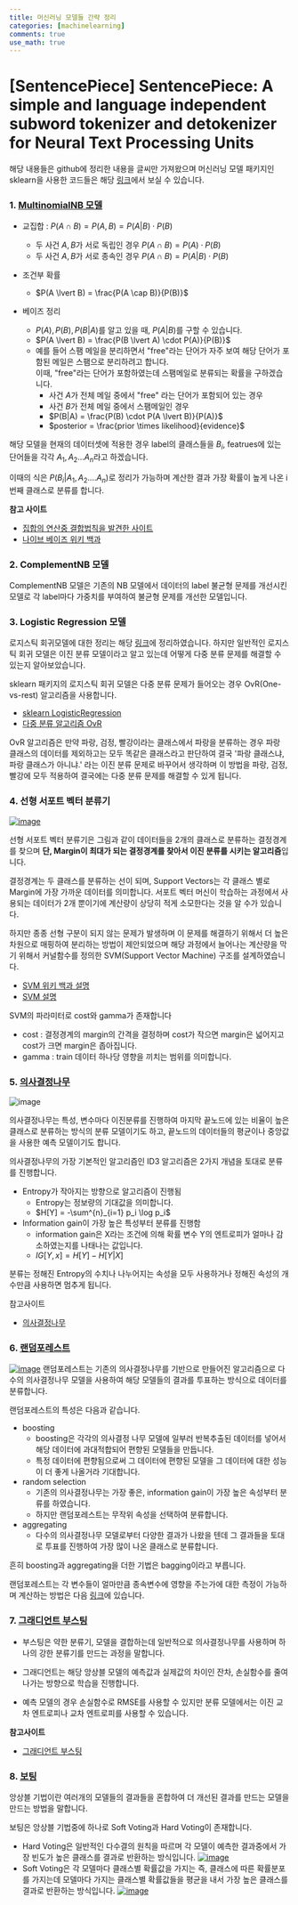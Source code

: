 ```yaml
---
title: 머신러닝 모델들 간략 정리
categories: [machinelearning]
comments: true
use_math: true
---
```




# [SentencePiece] SentencePiece: A simple and language independent subword tokenizer and detokenizer for Neural Text Processing Units



해당 내용들은 github에 정리한 내용을 글씨만 가져왔으며 머신러닝 모델 패키지인 sklearn을 사용한 코드들은 해당 [링크](https://github.com/sda96/Going_Deeper_Project/blob/main/04_New_multiclassification/02_Going_Deeper_Project_5000.ipynb)에서 보실 수 있습니다.



### 1. [MultinomialNB 모델](https://www.youtube.com/watch?v=3JWLIV3NaoQ)

- 교집합 : $P(A \cap B) = P(A , B) = P(A \lvert B) \cdot P(B)$  
    - 두 사건 $A, B$가 서로 독립인 경우 $P(A \cap B) = P(A)\cdot P(B)$ 
    - 두 사건 $A, B$가 서로 종속인 경우 $P(A \cap B) = P(A \lvert B) \cdot P(B)$

- 조건부 확률
    - $P(A \lvert B) = \frac{P(A \cap B)}{P(B)}$  
- 베이즈 정리
    - $P(A), P(B), P(B \lvert A)$를 알고 있을 때, $P(A \lvert B)$를 구할 수 있습니다.
    - $P(A \lvert B) = \frac{P(B \lvert A) \cdot P(A)}{P(B)}$
    - 예를 들어 스팸 메일을 분리하면서 "free"라는 단어가 자주 보여 해당 단어가 포함된 메일은 스팸으로 분리하려고 합니다.  
      이때, "free"라는 단어가 포함하였는데 스팸메일로 분류되는 확률을 구하겠습니다.
        - 사건 $A$가 전체 메일 중에서 "free" 라는 단어가 포함되어 있는 경우
        - 사건 $B$가 전체 메일 중에서 스팸메일인 경우  
        - $P(B|A) = \frac{P(B) \cdot P(A \lvert B)}{P(A)}$
        - $posterior = \frac{prior \times likelihood}{evidence}$

해당 모델을 현재의 데이터셋에 적용한 경우 label의 클래스들을 $B_i$, featrues에 있는 단어들을 각각 $A_1, A_2 ... A_n$라고 하겠습니다.

이때의 식은 $P(B_i \lvert A_1, A_2 .... A_n)$로 정리가 가능하며 계산한 결과 가장 확률이 높게 나온 i번째 클래스로 분류를 합니다.

**참고 사이트**

- [집합의 연산중 결합법칙을 발견한 사이트](https://deep-learning-study.tistory.com/419)  
- [나이브 베이즈 위키 백과](https://ko.wikipedia.org/wiki/%EB%82%98%EC%9D%B4%EB%B8%8C_%EB%B2%A0%EC%9D%B4%EC%A6%88_%EB%B6%84%EB%A5%98)



### 2. ComplementNB 모델

ComplementNB 모델은 기존의 NB 모델에서 데이터의 label 불균형 문제를 개선시킨 모델로 각 label마다 가중치를 부여하여 불균형 문제를 개선한 모델입니다.



### 3. Logistic Regression 모델

로지스틱 회귀모델에 대한 정리는 해당 [링크](https://sda96.github.io/2021-10/classification_problem)에 정리하였습니다. 하지만 일반적인 로지스틱 회귀 모델은 이진 분류 모델이라고 알고 있는데 어떻게 다중 분류 문제를 해결할 수 있는지 알아보았습니다.

sklearn 패키지의 로지스틱 회귀 모델은 다중 분류 문제가 들어오는 경우 OvR(One-vs-rest) 알고리즘을 사용합니다.
- [sklearn LogisticRegression](https://scikit-learn.org/stable/modules/generated/sklearn.linear_model.LogisticRegression.html)  
- [다중 분류 알고리즘 OvR](https://brunch.co.kr/@linecard/482)

OvR 알고리즘은 만약 파랑, 검정, 빨강이라는 클래스에서 파랑을 분류하는 경우 파랑 클래스의 데이터를 제외하고는 모두 똑같은 클래스라고 판단하여 결국 '파랑 클래스냐, 파랑 클래스가 아니냐.' 라는 이진 분류 문제로 바꾸어서 생각하며 이 방법을 파랑, 검정, 빨강에 모두 적용하여 결국에는 다중 분류 문제를 해결할 수 있게 됩니다.



### 4. 선형 서포트 벡터 분류기

[![image](https://user-images.githubusercontent.com/51338268/146365205-69972aa6-98d5-45f3-95d4-a00cbe313ab4.png)](https://m.blog.naver.com/PostView.naver?isHttpsRedirect=true&blogId=gdpresent&logNo=221717231990)


선형 서포트 벡터 분류기은 그림과 같이 데이터들을 2개의 클래스로 분류하는 결정경계를 찾으며 **단, Margin이 최대가 되는 결정경계를 찾아서 이진 분류를 시키는 알고리즘**입니다.

결정경계는 두 클래스를 분류하는 선이 되며, Support Vectors는 각 클래스 별로 Margin에 가장 가까운 데이터를 의미합니다. 서포트 벡터 머신이 학습하는 과정에서 사용되는 데이터가 2개 뿐이기에 계산량이 상당히 적게 소모한다는 것을 알 수가 있습니다.

하지만 종종 선형 구분이 되지 않는 문제가 발생하며 이 문제를 해결하기 위해서 더 높은 차원으로 매핑하여 분리하는 방법이 제안되었으며 해당 과정에서 늘어나는 계산량을 막기 위해서 커널함수를 정의한 SVM(Support Vector Machine) 구조를 설계하였습니다.
- [SVM 위키 백과 설명](https://ko.wikipedia.org/wiki/%EC%84%9C%ED%8F%AC%ED%8A%B8_%EB%B2%A1%ED%84%B0_%EB%A8%B8%EC%8B%A0)
- [SVM 설명](https://blog.naver.com/tjdudwo93/221051481147)

SVM의 파라미터로 cost와 gamma가 존재합니다
- cost : 결정경계의 margin의 간격을 결정하며 cost가 작으면 margin은 넓어지고 cost가 크면 margin은 좁아집니다.
- gamma : train 데이터 하나당 영향을 끼치는 범위를 의미합니다.



### 5. [의사결정나무](https://www.youtube.com/watch?v=n0p0120Gxqk)

![image](https://user-images.githubusercontent.com/51338268/146504553-907c454d-ff00-404d-83c8-e6a5cf8439fd.png)


의사결정나무는 특성, 변수마다 이진분류를 진행하여 마지막 끝노드에 있는 비율이 높은 클래스로 분류하는 방식의 분류 모델이기도 하고, 끝노드의 데이터들의 평균이나 중앙값을 사용한 예측 모델이기도 합니다.

의사결정나무의 가장 기본적인 알고리즘인 ID3 알고리즘은 2가지 개념을 토대로 분류를 진행합니다.
- Entropy가 작아지는 방향으로 알고리즘이 진행됨
    - Entropy는 정보량의 기대값을 의미합니다.
    - $H[Y] = -\sum^{n}_{i=1} p_i \log p_i$
- Information gain이 가장 높은 특성부터 분류를 진행함
    - information gain은 X라는 조건에 의해 확률 변수 Y의 엔트로피가 얼마나 감소하였는지를 나태나는 값입니다.
    - $IG[Y, x] = H[Y] - H[Y \lvert X]$

분류는 정해진 Entropy의 수치나 나누어지는 속성을 모두 사용하거나 정해진 속성의 개수만큼 사용하면 멈추게 됩니다.

참고사이트
- [의사결정나무](https://datascienceschool.net/03%20machine%20learning/12.01%20%EC%9D%98%EC%82%AC%EA%B2%B0%EC%A0%95%EB%82%98%EB%AC%B4.html)



### 6. [랜덤포레스트](https://www.youtube.com/watch?v=nZB37IBCiSA)

[![image](https://user-images.githubusercontent.com/51338268/146507957-8be96281-3b09-4f0e-9563-2ec66261948f.png)](https://www.tibco.com/reference-center/what-is-a-random-forest)
랜덤포레스트는 기존의 의사결정나무를 기반으로 만들어진 알고리즘으로 다수의 의사결정나무 모델을 사용하여 해당 모델들의 결과를 투표하는 방식으로 데이터를 분류합니다.

랜덤포레스트의 특성은 다음과 같습니다.
- boosting
    - boosting은 각각의 의사결정 나무 모델에 일부러 반복추출된 데이터를 넣어서 해당 데이터에 과대적합되어 편향된 모델들을 만듭니다.
    - 특정 데이터에 편향됨으로써 그 데이터에 편향된 모델을 그 데이터에 대한 성능이 더 좋게 나올거라 기대합니다.
- random selection
    - 기존의 의사결정나무는 가장 좋은, information gain이 가장 높은 속성부터 분류를 하였습니다.
    - 하지만 랜덤포레스트는 무작위 속성을 선택하여 분류합니다.
- aggregating
    - 다수의 의사결정나무 모델로부터 다양한 결과가 나왔을 텐데 그 결과들을 토대로 투표를 진행하여 가장 많이 나온 클래스로 분류합니다.
    

흔히 boosting과 aggregating을 더한 기법은 bagging이라고 부릅니다.

랜덤포레스트는 각 변수들이 얼마만큼 종속변수에 영향을 주는가에 대한 측정이 가능하며 계산하는 방법은 다음 [링크](https://velog.io/@vvakki_/%EB%9E%9C%EB%8D%A4-%ED%8F%AC%EB%A0%88%EC%8A%A4%ED%8A%B8%EC%97%90%EC%84%9C%EC%9D%98-%EB%B3%80%EC%88%98-%EC%A4%91%EC%9A%94%EB%8F%84Variable-Importance-3%EA%B0%80%EC%A7%80)에 있습니다.



### 7. [그래디언트 부스팅](https://3months.tistory.com/368)

- 부스팅은 약한 분류기, 모델을 결합하는데 일반적으로 의사결정나무를 사용하며 하나의 강한 분류기를 만드는 과정을 말합니다.

- 그래디언트는 해당 앙상블 모델의 예측값과 실제값의 차이인 잔차, 손실함수를 줄여나가는 방향으로 학습을 진행합니다.

- 예측 모델의 경우 손실함수로 RMSE를 사용할 수 있지만 분류 모델에서는 이진 교차 엔트로피나 교차 엔트로피를 사용할 수 있습니다.

**참고사이트**

- [그래디언트 부스팅](https://bkshin.tistory.com/entry/%EB%A8%B8%EC%8B%A0%EB%9F%AC%EB%8B%9D-15-Gradient-Boost)



### 8. [보팅](https://www.youtube.com/watch?v=y4Wh0E1d4oE&feature=youtu.be)

앙상블 기법이란 여러개의 모델들의 결과들을 혼합하여 더 개선된 결과를 만드는 모델을 만드는 방법을 말합니다.

보팅은 앙상블 기법중에 하나로 Soft Voting과 Hard Voting이 존재합니다.
- Hard Voting은 일반적인 다수결의 원칙을 따르며 각 모델이 예측한 결과중에서 가장 빈도가 높은 클래스를 결과로 반환하는 방식입니다.
[![image](https://user-images.githubusercontent.com/51338268/146578648-c30faa62-2ef8-435e-9492-80e70421651d.png)](https://stats.stackexchange.com/questions/349540/hard-voting-soft-voting-in-ensemble-based-methods)
- Soft Voting은 각 모델마다 클래스별 확률값을 가지는 즉, 클래스에 따른 확률분포를 가지는데 모델마다 가지는 클래스별 확률값들을 평균을 내서 가장 높은 클래스를 결과로 반환하는 방식입니다.
[![image](https://user-images.githubusercontent.com/51338268/146581462-91b63239-3943-493a-ab00-b15ce9e599ca.png)](https://medium.com/wids-mysore/ensemble-learning-techniques-votingclassifier-c4b38ee62129)
